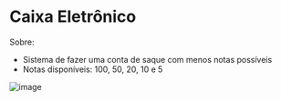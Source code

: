 # Caixa Eletrônico
Sobre:
- Sistema de fazer uma conta de saque com menos notas possíveis
- Notas disponíveis: 100, 50, 20, 10 e 5

![image](https://user-images.githubusercontent.com/62573498/160952458-ddf77a13-8bdc-4220-94d1-6892a05aea6c.png)
